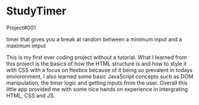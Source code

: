 # StudyTimer
Project#001 

timer that gives you a break at random between a minimum input and a maximum imput

This is my first ever coding project without a tutorial. What I learned from this project is the 
basics of how the HTML structure is and how to style it with CSS with a focus on flexbox because
of it being so prevalent in todays envioronment, I also learned some basic JavaScript concepts 
such as DOM manipulation, the timer logic and getting inputs from the user. Overall this little
app provided me with some nice hands on experience in intergrating HTML, CSS and JS.
